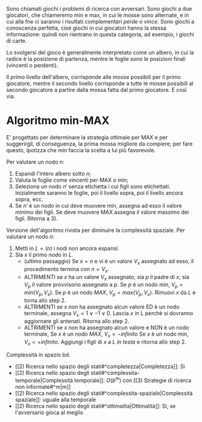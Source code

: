 Sono chiamati giochi i problemi di ricerca con avversari.
Sono giochi a due giocatori, che chiameremo min e max, in cui le mosse sono alternate, e in cui alla fne ci saranno i risultati complementari *perde* o *vince*.
Sono giochi a conoscenza perfetta, cioè giochi in cui giocatori hanno la stessa informazione: quindi non rientrano in questa categoria, ad esempio, i giochi di carte.

Lo svolgersi del gioco è generalmente interpretato come un albero, in cui la radice è la posizione di partenza, mentre le foglie sono le posizioni finali (vincenti o perdenti).

Il primo livello dell'albero, corrisponde alle mosse possibili per il primo giocatore, mentre il secondo livello corrisponde a tutte le mosse possibili al secondo giocatore a partire dalla mossa fatta dal primo giocatore. E così via.

# Algoritmo min-MAX

E' progettato per determinare la strategia ottimale per MAX e per suggerirgli, di conseguenza, la prima mossa migliore da compiere; per fare questo, ipotizza che min faccia la scelta a lui più favorevole.

Per valutare un nodo $n$:
1) Espandi l'intero albero sotto $n$;
2) Valuta le foglie come vincenti per MAX o min;
3) Seleziona un nodo $n'$ senza etichetta i cui figli sono etichettati. Inizialmente saranno le foglie, poi il livello sopra, poi il livello ancora sopra, ecc. 
4) Se $n'$ è un nodo in cui deve muovere min, assegna ad esso il valore minimo dei figli. Se deve muovere MAX assegna il valore massimo dei figli. Ritorna a 3).

Versione dell'algoritmo rivista per diminuire la complessità spaziale.
Per valutare un nodo $n$:
1) Metti in $L = (n)$ i nodi non ancora espansi.
2) Sia $x$ il primo nodo in $L$. 
	-  (ultimo passaggio) Se $x = n$ e vi è un valore $V_x$ assegnato ad esso, il procedimento termina con $n=V_x$.
	- ALTRIMENTI se $x$ ha un valore $V_x$ assegnato; sia $p$ il padre di $x$; sia $V_p$ il valore provvisorio assegnato a $p$. 
	  Se $p$ è un nodo *min*, $V_p= min(V_p,V_x)$.
	  Se $p$ è un nodo *MAX*, $V_p=max(V_p,V_x)$. 
	  Rimuovi $x$ da $L$ e torna allo step 2.
	- ALTRIMENTI se $x$ non ha assegnato alcun valore ED è un nodo terminale, assegna $V_x = 1 \lor -1 \lor 0$. 
	  Lascia $x$ in L perchè si dovranno aggiornare gli antenati.
	  Ritorna allo step 2. 
	- ALTRIMENTI se $x$ non ha assegnato alcun valore e NON è un nodo terminale, 
	  Se $x$ è un nodo *MAX*, $V_x = -infinito$
	  Se $x$ è un nodo *min*, $V_x = +infinito$. 
	  Aggiungi i figli di $x$ a $L$ *in testa* e ritorna allo step 2.

Complessità in spazio bd.


- [[2) Ricerca nello spazio degli stati#^completezza|Completezza]]: Sì
- [[2) Ricerca nello spazio degli stati#^complessita-temporale|Complessità temporale]]:  $O(b^{m})$ con [[3) Strategie di ricerca non informate#^m|m]]
- [[2) Ricerca nello spazio degli stati#^complessita-spaziale|Complessità spaziale]]: uguale alla temporale
- [[2) Ricerca nello spazio degli stati#^ottimalita|Ottimalità]]: Sì, se l'avversario gioca al meglio